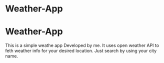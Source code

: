 ﻿# Weather-App
# Weather-App
This is a simple weathe app Developed by me.
It uses open weather API to feth weather info for your desired location. 
Just search by using your city name.

